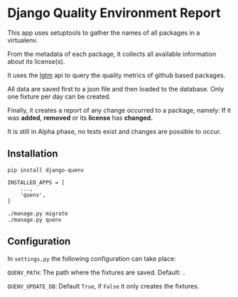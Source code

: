 Django Quality Environment Report
=================================

This app uses setuptools to gather the names of all packages in a virtualenv.


From the metadata of each package, it collects all available information about
its license(s).


It uses the [lgtm](https://lgtm.com/) api to query the quality metrics of
github based packages.

All data are saved first to a json file and then loaded to the database.
Only one fixture per day can be created.

Finally, it creates a report of any change occurred to a package, namely:
If it was **added**, **removed** or its **license** has **changed.**

It is still in Alpha phase, no tests exist and changes are possible to occur.

Installation
------------
```
pip install django-quenv
```

```
INSTALLED_APPS = [
    ...,
    'quenv',
]
```

```
./manage.py migrate
./manage.py quenv
```

Configuration
-------------
In `settings,py` the following configuration can take place:

`QUENV_PATH`: The path where the fixtures are saved. Default: `.`

`QUENV_UPDATE_DB`: Default `True`, if `False` it only creates the fixtures.
